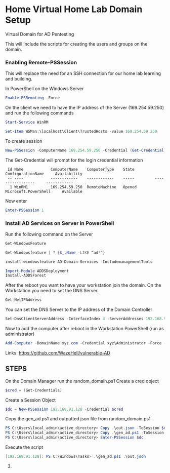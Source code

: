 # Home Virtual Home Lab Domain Setup
Virtual Domain for AD Pentesting

This will include the scripts for creating the users and groups on the domain.

### Enabling Remote-PSSession
This will replace the need for an SSH connection for our home lab learning and building.

In PowerShell on the Windows Server
```powershell
Enable-PSRemoting -Force
```

On the client we need to have the IP address of the Server (169.254.59.250) and run the following commands
```powershell
Start-Service WinRM

Set-Item WSMan:\localhost\Client\TrustedHosts -value 169.254.59.250
```

To create session
```powershell
New-PSSession -ComputerName 169.254.59.250 -Credential (Get-Credential)
```

The Get-Credential will prompt for the login credential information

```text
 Id Name            ComputerName    ComputerType    State         ConfigurationName     Availability
 -- ----            ------------    ------------    -----         -----------------     ------------
  1 WinRM1          169.254.59.250  RemoteMachine   Opened        Microsoft.PowerShell     Available

```

Now enter
```powershell
Enter-PSSession 1
```
### Install AD Services on Server in PowerShell
Run the following command on the Server
```powershell
Get-WindowsFeature

Get-Windowsfeature | ? {$_.Name -LIKE “ad*”}

install-windowsfeature AD-Domain-Services -IncludemanagementTools

Import-Module ADDSDeployment
Install-ADDSForest
```

After the reboot you want to have your workstation join the domain. On the Workstation you need to set the DNS Server.
```powershell
Get-NetIPAddress
```

You can set the DNS Server to the IP address of the Domain Controller
```powershell
Set-DnsClientServerAddress -InterfaceIndex 4 -ServerAddresses 192.168.91.128
```

Now to add the computer after reboot in the Workstation PowerShell (run as administrator)
```powershell
Add-Computer -DomainName xyz.com -Credential xyz\Administrator -Force -Restart
```

Links: https://github.com/WazeHell/vulnerable-AD


## STEPS
On the Domain Manager run the random_domain.ps1
Create a cred object
```powershell
$cred = (Get-Credentials)
```

Create a Session Object
```powershell
$dc = New-PSSession 192.168.91.128 -Credential $cred
```

Copy the gen_ad.ps1 and  outputted json file from random_domain.ps1
```powershell
PS C:\Users\local_admin\active_directory> Copy .\out.json -ToSession $dc c:\Windows\Tasks
PS C:\Users\local_admin\active_directory> Copy .\gen_ad.ps1 -ToSession $dc c:\Windows\Tasks
PS C:\Users\local_admin\active_directory> Enter-PSSession $dc

```

Execute the script
```powershell
[192.168.91.128]: PS C:\Windows\Tasks> .\gen_ad.ps1 .\out.json
```


3. 
